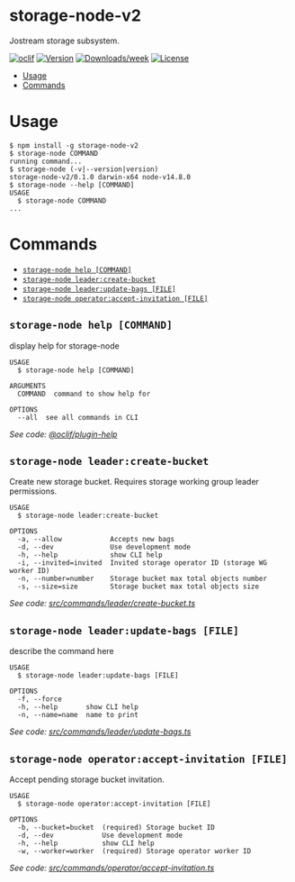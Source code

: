 storage-node-v2
===============

Jostream storage subsystem.

[![oclif](https://img.shields.io/badge/cli-oclif-brightgreen.svg)](https://oclif.io)
[![Version](https://img.shields.io/npm/v/storage-node-v2.svg)](https://npmjs.org/package/storage-node-v2)
[![Downloads/week](https://img.shields.io/npm/dw/storage-node-v2.svg)](https://npmjs.org/package/storage-node-v2)
[![License](https://img.shields.io/npm/l/storage-node-v2.svg)](https://github.com/shamil-gadelshin/storage-node-v2/blob/master/package.json)

<!-- toc -->
* [Usage](#usage)
* [Commands](#commands)
<!-- tocstop -->
# Usage
<!-- usage -->
```sh-session
$ npm install -g storage-node-v2
$ storage-node COMMAND
running command...
$ storage-node (-v|--version|version)
storage-node-v2/0.1.0 darwin-x64 node-v14.8.0
$ storage-node --help [COMMAND]
USAGE
  $ storage-node COMMAND
...
```
<!-- usagestop -->
# Commands
<!-- commands -->
* [`storage-node help [COMMAND]`](#storage-node-help-command)
* [`storage-node leader:create-bucket`](#storage-node-leadercreate-bucket)
* [`storage-node leader:update-bags [FILE]`](#storage-node-leaderupdate-bags-file)
* [`storage-node operator:accept-invitation [FILE]`](#storage-node-operatoraccept-invitation-file)

## `storage-node help [COMMAND]`

display help for storage-node

```
USAGE
  $ storage-node help [COMMAND]

ARGUMENTS
  COMMAND  command to show help for

OPTIONS
  --all  see all commands in CLI
```

_See code: [@oclif/plugin-help](https://github.com/oclif/plugin-help/blob/v3.2.2/src/commands/help.ts)_

## `storage-node leader:create-bucket`

Create new storage bucket. Requires storage working group leader permissions.

```
USAGE
  $ storage-node leader:create-bucket

OPTIONS
  -a, --allow            Accepts new bags
  -d, --dev              Use development mode
  -h, --help             show CLI help
  -i, --invited=invited  Invited storage operator ID (storage WG worker ID)
  -n, --number=number    Storage bucket max total objects number
  -s, --size=size        Storage bucket max total objects size
```

_See code: [src/commands/leader/create-bucket.ts](https://github.com/shamil-gadelshin/storage-node-v2/blob/v0.1.0/src/commands/leader/create-bucket.ts)_

## `storage-node leader:update-bags [FILE]`

describe the command here

```
USAGE
  $ storage-node leader:update-bags [FILE]

OPTIONS
  -f, --force
  -h, --help       show CLI help
  -n, --name=name  name to print
```

_See code: [src/commands/leader/update-bags.ts](https://github.com/shamil-gadelshin/storage-node-v2/blob/v0.1.0/src/commands/leader/update-bags.ts)_

## `storage-node operator:accept-invitation [FILE]`

Accept pending storage bucket invitation.

```
USAGE
  $ storage-node operator:accept-invitation [FILE]

OPTIONS
  -b, --bucket=bucket  (required) Storage bucket ID
  -d, --dev            Use development mode
  -h, --help           show CLI help
  -w, --worker=worker  (required) Storage operator worker ID
```

_See code: [src/commands/operator/accept-invitation.ts](https://github.com/shamil-gadelshin/storage-node-v2/blob/v0.1.0/src/commands/operator/accept-invitation.ts)_
<!-- commandsstop -->
